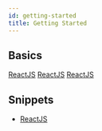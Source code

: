 ```yaml
---
id: getting-started
title: Getting Started
---
```


## Basics

<div class="button-group">
  <a href="js/react/react-basics" class="button">ReactJS</a>
  <a href="js/react/react-basics" class="button">ReactJS</a>
  <a href="js/react/react-basics" class="button">ReactJS</a>
</div>

## Snippets

- [ReactJS](js/react/react-snippets.md)

